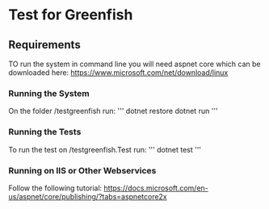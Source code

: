 # Test for Greenfish

## Requirements
TO run the system in command line you will need aspnet core which can be downloaded here:
https://www.microsoft.com/net/download/linux

### Running the System
On the folder /testgreenfish run:
'''
dotnet restore
dotnet run
'''
### Running the Tests
To run the test on /testgreenfish.Test run:
'''
dotnet test
'''

### Running on IIS or Other Webservices
Follow the following tutorial:
https://docs.microsoft.com/en-us/aspnet/core/publishing/?tabs=aspnetcore2x
